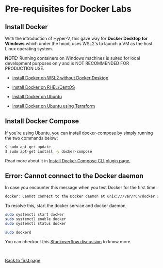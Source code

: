# Pre-requisites for Docker Labs

## Install Docker

With the introduction of Hyper-V, this gave way for **Docker Desktop for Windows** which under the hood, uses WSL2's to launch a VM as the host Linux operating system.

**NOTE:** Running containers on Windows machines is suited for local development purposes only and is NOT RECOMMENDED FOR PRODUCTION USE.

- [Install Docker on WSL2 without Docker Desktop](01-Install-Docker-on-WSL2-without-Docker-Desktop.md)

- [Install Docker on RHEL/CentOS](02-Install-Docker-on-RHEL-CentOS.md)

- [Install Docker on Ubuntu](03-Install-Docker-on-Ubuntu.md)

- [Install Docker on Ubuntu using Terraform](04-Install-Docker-on-Ubuntu-using-Terraform.md) 


## Install Docker Compose
 
If you're using Ubuntu, you can install docker-compose by simply running the two commands below:

```bash
$ sudo apt-get update 
$ sudo apt-get install -y docker-compose 
```

Read more about it in [Install Docker Compose CLI plugin page.](https://docs.docker.com/compose/install/compose-plugin/#installing-compose-on-linux-systems)


## Error: Cannot connect to the Docker daemon

In case you encounter this message when you test Docker for the first time:

```bash
docker: Cannot connect to the Docker daemon at unix:///var/run/docker.sock. Is the docker daemon running?
```

To resolve this, start the docker service and docker daemon,

```bash
sudo systemctl start docker
sudo systemctl enable docker
sudo systemctl status docker
```
```bash
sudo dockerd
```

You can checkout this [Stackoverflow discussion](https://stackoverflow.com/questions/44678725/cannot-connect-to-the-docker-daemon-at-unix-var-run-docker-sock-is-the-docker) to know more.



<br>

[Back to first page](../../README.md#docker--containers)